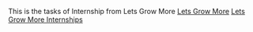 This is the tasks of Internship from Lets Grow More 
[Lets Grow More](https://letsgrowmore.in)
[Lets Grow More Internships](https://letsgrowmore.in/vip/)
